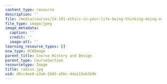 ```yaml
---
content_type: resource
description: ''
file: /media/courses/24-191-ethics-in-your-life-being-thinking-doing-or-not-spring-2015/d9cc4ee0a3a62b89a5bc4da115eb2b9b_radius.jpg
file_type: image/jpeg
image_metadata:
  caption: ''
  credit: ''
  image-alt: ''
learning_resource_types: []
ocw_type: OCWImage
parent_title: Course History and Design
parent_type: CourseSection
resourcetype: Image
title: radius.jpg
uid: d9cc4ee0-a3a6-2b89-a5bc-4da115eb2b9b
---
```

